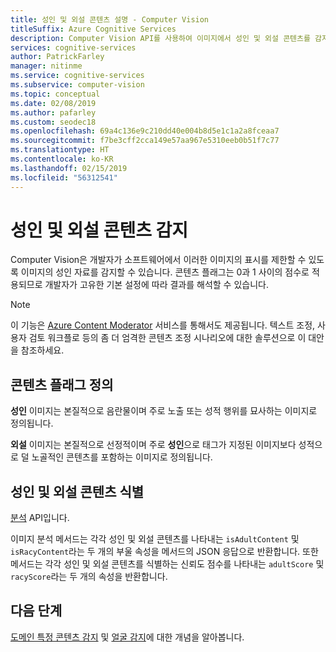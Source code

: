 ```yaml
---
title: 성인 및 외설 콘텐츠 설명 - Computer Vision
titleSuffix: Azure Cognitive Services
description: Computer Vision API를 사용하여 이미지에서 성인 및 외설 콘텐츠를 감지하는 데 관련된 개념입니다.
services: cognitive-services
author: PatrickFarley
manager: nitinme
ms.service: cognitive-services
ms.subservice: computer-vision
ms.topic: conceptual
ms.date: 02/08/2019
ms.author: pafarley
ms.custom: seodec18
ms.openlocfilehash: 69a4c136e9c210dd40e004b8d5e1c1a2a8fceaa7
ms.sourcegitcommit: f7be3cff2cca149e57aa967e5310eeb0b51f7c77
ms.translationtype: HT
ms.contentlocale: ko-KR
ms.lasthandoff: 02/15/2019
ms.locfileid: "56312541"
---
```

# <a name="detect-adult-and-racy-content"></a>성인 및 외설 콘텐츠 감지

Computer Vision은 개발자가 소프트웨어에서 이러한 이미지의 표시를 제한할 수 있도록 이미지의 성인 자료를 감지할 수 있습니다. 콘텐츠 플래그는 0과 1 사이의 점수로 적용되므로 개발자가 고유한 기본 설정에 따라 결과를 해석할 수 있습니다. 

> [!NOTE]
> 이 기능은 [Azure Content Moderator](https://docs.microsoft.com/azure/cognitive-services/content-moderator/overview) 서비스를 통해서도 제공됩니다. 텍스트 조정, 사용자 검토 워크플로 등의 좀 더 엄격한 콘텐츠 조정 시나리오에 대한 솔루션으로 이 대안을 참조하세요.

## <a name="content-flag-definitions"></a>콘텐츠 플래그 정의

**성인** 이미지는 본질적으로 음란물이며 주로 노출 또는 성적 행위를 묘사하는 이미지로 정의됩니다. 

**외설** 이미지는 본질적으로 선정적이며 주로 **성인**으로 태그가 지정된 이미지보다 성적으로 덜 노골적인 콘텐츠를 포함하는 이미지로 정의됩니다. 

## <a name="identify-adult-and-racy-content"></a>성인 및 외설 콘텐츠 식별

[분석](https://westus.dev.cognitive.microsoft.com/docs/services/5adf991815e1060e6355ad44/operations/56f91f2e778daf14a499e1fa) API입니다.

이미지 분석 메서드는 각각 성인 및 외설 콘텐츠를 나타내는 `isAdultContent` 및 `isRacyContent`라는 두 개의 부울 속성을 메서드의 JSON 응답으로 반환합니다. 또한 메서드는 각각 성인 및 외설 콘텐츠를 식별하는 신뢰도 점수를 나타내는 `adultScore` 및 `racyScore`라는 두 개의 속성을 반환합니다.

## <a name="next-steps"></a>다음 단계

[도메인 특정 콘텐츠 감지](concept-detecting-domain-content.md) 및 [얼굴 감지](concept-detecting-faces.md)에 대한 개념을 알아봅니다.
